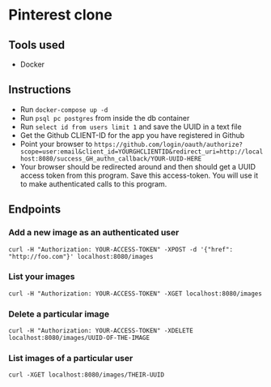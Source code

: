 # Pinterest clone

## Tools used

- Docker

## Instructions

- Run `docker-compose up -d`
- Run `psql pc postgres` from inside the db container
- Run `select id from users limit 1` and save the UUID in a text file
- Get the Github CLIENT-ID for the app you have registered in Github
- Point your browser to `https://github.com/login/oauth/authorize?scope=user:email&client_id=YOURGHCLIENTID&redirect_uri=http://localhost:8080/success_GH_authn_callback/YOUR-UUID-HERE`
- Your browser should be redirected around and then should get a UUID access token from this program.  Save this access-token.  You will use it to make authenticated calls to this program.

## Endpoints

### Add a new image as an authenticated user

```
curl -H "Authorization: YOUR-ACCESS-TOKEN" -XPOST -d '{"href": "http://foo.com"}' localhost:8080/images
```

### List your images

```
curl -H "Authorization: YOUR-ACCESS-TOKEN" -XGET localhost:8080/images
```

### Delete a particular image

```
curl -H "Authorization: YOUR-ACCESS-TOKEN" -XDELETE localhost:8080/images/UUID-OF-THE-IMAGE
```

### List images of a particular user

```
curl -XGET localhost:8080/images/THEIR-UUID
```
